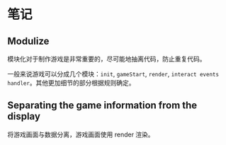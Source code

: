 # 笔记

## Modulize

模块化对于制作游戏是非常重要的，尽可能地抽离代码，防止重复代码。

一般来说游戏可以分成几个模块：`init`, `gameStart`, `render`, `interact events handler`。其他更加细节的部分根据规则确定。

## Separating the game information from the display

将游戏画面与数据分离，游戏画面使用 render 渲染。